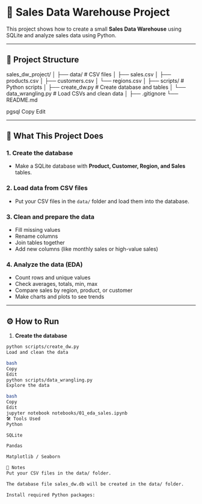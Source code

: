 # 🏢 Sales Data Warehouse Project

This project shows how to create a small **Sales Data Warehouse** using SQLite and analyze sales data using Python.

---

## 📁 Project Structure

sales_dw_project/
│
├── data/ # CSV files
│ ├── sales.csv
│ ├── products.csv
│ ├── customers.csv
│ └── regions.csv
│
├── scripts/ # Python scripts
│ ├── create_dw.py # Create database and tables
│ └── data_wrangling.py # Load CSVs and clean data
│
├── .gitignore
└── README.md

pgsql
Copy
Edit

---

## 🔹 What This Project Does

### 1. Create the database
- Make a SQLite database with **Product, Customer, Region, and Sales** tables.

### 2. Load data from CSV files
- Put your CSV files in the `data/` folder and load them into the database.

### 3. Clean and prepare the data
- Fill missing values  
- Rename columns  
- Join tables together  
- Add new columns (like monthly sales or high-value sales)

### 4. Analyze the data (EDA)
- Count rows and unique values  
- Check averages, totals, min, max  
- Compare sales by region, product, or customer  
- Make charts and plots to see trends

---

## ⚙️ How to Run

1. **Create the database**  
```bash
python scripts/create_dw.py
Load and clean the data

bash
Copy
Edit
python scripts/data_wrangling.py
Explore the data

bash
Copy
Edit
jupyter notebook notebooks/01_eda_sales.ipynb
🛠 Tools Used
Python

SQLite

Pandas

Matplotlib / Seaborn

📝 Notes
Put your CSV files in the data/ folder.

The database file sales_dw.db will be created in the data/ folder.

Install required Python packages:
